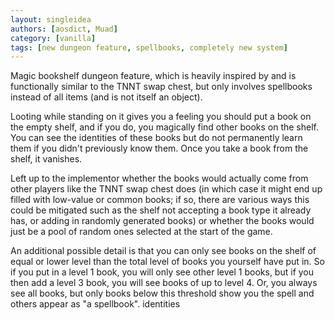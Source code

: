 ```yaml
---
layout: singleidea
authors: [aosdict, Muad]
category: [vanilla]
tags: [new dungeon feature, spellbooks, completely new system]
---
```

Magic bookshelf dungeon feature, which is heavily inspired by and is
functionally similar to the TNNT swap chest, but only involves spellbooks
instead of all items (and is not itself an object).

Looting while standing on it gives you a feeling you should put a book on the
empty shelf, and if you do, you magically find other books on the shelf. You can
see the identities of these books but do not permanently learn them if you
didn't previously know them. Once you take a book from the shelf, it vanishes.

Left up to the implementor whether the books would actually come from other
players like the TNNT swap chest does (in which case it might end up filled with
low-value or common books; if so, there are various ways this could be mitigated
such as the shelf not accepting a book type it already has, or adding in
randomly generated books) or whether the books would just be a pool of random
ones selected at the start of the game.

An additional possible detail is that you can only see books on the shelf of equal
or lower level than the total level of books you yourself have put in. So if you
put in a level 1 book, you will only see other level 1 books, but if you then
add a level 3 book, you will see books of up to level 4. Or, you always see all
books, but only books below this threshold show you the spell and others appear
as "a spellbook".
identities
